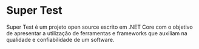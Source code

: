 # Super Test

Super Test é um projeto open source escrito em .NET Core com o objetivo de apresentar a utilização de ferramentas e
frameworks que auxiliam na qualidade e confiabilidade de um software.
